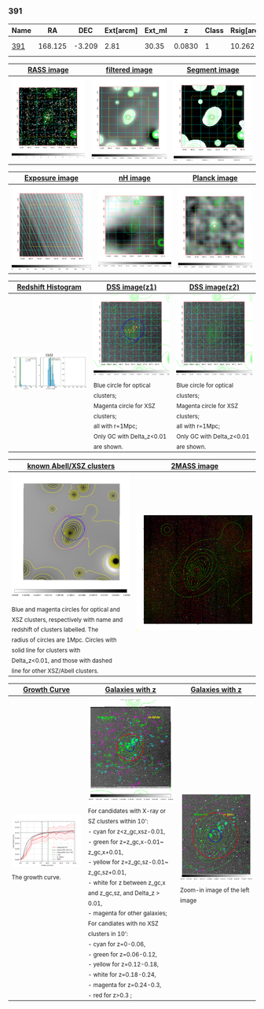 <div STYLE="page-break-after: always;"></div>

### 391

|Name          |RA          |DEC      | Ext[arcm] | Ext_ml | z    | Class| Rsig[arcmin] | CRsig[c/s] | CR500[c/s] | R500[Mpc] |L500[erg/s]|F500[erg/s/cm^2]| M500[Msun]|Tx[keV]|beta|GC(XSZ,Delta_z<0.01)| GC(OPT,Delta_z<0.01)|GC|alias|
|--------------|------------|------------|---|---|-----------|--------|------|------|----|----|----|----|----|----|----|----|----|----|---|
|[391](script/391.md)     | 168.125       | -3.209       | 2.81    | 30.35   | 0.0830 | 1   | 10.262 |0.126 |0.121 |0.757 |3.672e+43 |2.151e-12 |1.336e+14 |2.626 |0.810 |-, |A, N, |Tar, A, |t122|

|[RASS image](../image/391/391_img.pdf)|[filtered image](../image/391/391_fil.pdf)|[Segment image](../image/391/391_seg.pdf)|
|-------------------|--------------------|-------------------|
| <img src="../image/391/391_img.png" width="300">  | <img src="../image/391/391_fil.png" width="300">   | <img src="../image/391/391_seg.png" width="300">  |

|[Exposure image](../image/391/391_mex.pdf)| [nH image](../image/391/391_nh.pdf)| [Planck image](../image/391/391_p.pdf)|
|-------------------|--------------------|-------------------|
|<img src="../image/391/391_mex.png" width="300">   | <img src="../image/391/391_nh.png" width="300">    | <img src="../image/391/391_p.png" width="300"> |

|[Redshift Histogram](../image/391/391_zg.pdf) | [DSS image(z1)](../image/391/391_dss_z1.pdf)      |  [DSS image(z2)](../image/391/391_dss_z2.pdf)    |
|-------------------|--------------------|-------------------|
|<img src="../image/391/391_zg.png" width="300"> |<img src="../image/391/391_dss_z1.png" width="300"> <sub><br>Blue circle for optical clusters; <br>Magenta circle for XSZ clusters; <br>all with r=1Mpc; <br>Only GC with Delta_z<0.01 are shown. </sub>| <img src="../image/391/391_dss_z2.png" width="300"><sub><br>Blue circle for optical clusters; <br>Magenta circle for XSZ clusters; <br>all with r=1Mpc; <br>Only GC with Delta_z<0.01 are shown. </sub> |

|[known Abell/XSZ clusters](../image/391/391_m.pdf) | [2MASS image](../image/391/391_2mass.pdf)      |
|-------------------|-------------------|
|<img src=../image/391/391_m.png width="300"> <sub><br>Blue and magenta circles for optical and <br>XSZ clusters, respectively with name and <br>redshift of clusters labelled. The <br>radius of circles are 1Mpc. Circles with <br>solid line for clusters with <br>Delta_z<0.01, and those with dashed <br>line for other XSZ/Abell clusters.        </sub>|<img src="../image/391/391_2mass.png" width="300">  |

|[Growth Curve](../image/391/391_gca_all.png) |[Galaxies with z](../image/391/391_opt_ned.pdf) |[Galaxies with z](../image/391/391_opt_ned_zoom.pdf) |
|-------------------|-------------------|-------------------|
| <img src="../image/391/391_gca_all.png" width="300"> <sub><br>The growth curve.</sub>| <img src=../image/391/391_opt_ned.png width="300"> <br><sub> For candidates with X-ray or SZ clusters within 10': <br> - cyan for z<z_gc,xsz-0.01, <br> - green for z=z_gc,x-0.01~ z_gc,x+0.01, <br> - yellow for z=z_gc,sz-0.01~ z_gc,sz+0.01, <br> - white for z between z_gc,x and z_gc,sz, and Delta_z > 0.01, <br> - magenta for other galaxies; <br>For candiates with no XSZ clusters in 10': <br> - cyan for z=0-0.06, <br> - green for z=0.06-0.12, <br> - yellow for z=0.12-0.18, <br> - white for z=0.18-0.24, <br> - magenta for z=0.24-0.3, <br> - red for z>0.3 ;  </sub>|<img src=../image/391/391_opt_ned_zoom.png width="300">  <br><sub> Zoom-in image of the left image</sub>|




